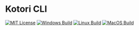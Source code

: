 # Kotori CLI

[![MIT License](https://img.shields.io/badge/license-MIT-brightgreen.svg)](https://github.com/kotorihq/kotori-cli-rs/blob/master/LICENSE)
[![Windows Build](https://img.shields.io/vso/build/orbu/b78468b0-d9a8-45e3-86c1-7dd9aaae7f87/9.svg)](https://github.com/kotorihq/kotori-cli-rs)
[![Linux Build](https://img.shields.io/vso/build/orbu/b78468b0-d9a8-45e3-86c1-7dd9aaae7f87/12.svg)](https://github.com/kotorihq/kotori-cli-rs)
[![MacOS Build](https://img.shields.io/vso/build/orbu/b78468b0-d9a8-45e3-86c1-7dd9aaae7f87/11.svg)](https://github.com/kotorihq/kotori-cli-rs)
